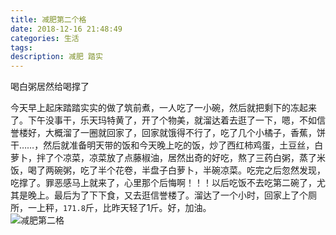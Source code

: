 ```yaml
---
title: 减肥第二个格
date: 2018-12-16 21:48:49
categories: 生活
tags:
description: 减肥 踏实
---
```


喝白粥居然给喝撑了  

<!-- more -->  

今天早上起床踏踏实实的做了筑前煮，一人吃了一小碗，然后就把剩下的冻起来了。下午没事干，乐天玛特黄了，开了个物美，就溜达着去逛了一下，嗯，不如信誉楼好，大概溜了一圈就回家了，回家就饿得不行了，吃了几个小橘子，香蕉，饼干……，然后就准备明天带的饭和今天晚上吃的饭，炒了西红柿鸡蛋，土豆丝，白萝卜，拌了个凉菜，凉菜放了点藤椒油，居然出奇的好吃，熬了三药白粥，蒸了米饭，喝了两碗粥，吃了半个花卷，半盘子白萝卜，半碗凉菜。吃完之后忽然发现，吃撑了。罪恶感马上就来了，心里那个后悔啊！！！以后吃饭不去吃第二碗了，尤其是晚上。最后为了下下食，又去逛信誉楼了。溜达了一个小时，回家上了个厕所，一上秤，`171.8`斤，比昨天轻了1斤。好，加油。  
![减肥第二格](https://s1.ax1x.com/2018/12/16/FwEeAK.jpg)
